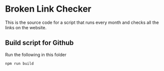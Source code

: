 # Broken Link Checker
This is the source code for a script that runs every month and checks all the links on the website.

## Build script for Github
Run the following in this folder
```bash
npm run build
```
